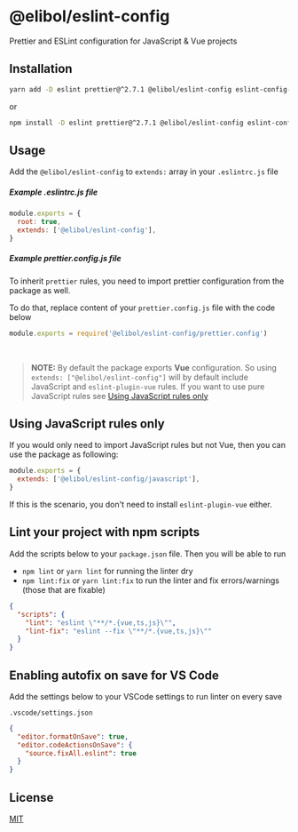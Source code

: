 # @elibol/eslint-config

Prettier and ESLint configuration for JavaScript &amp; Vue projects

## Installation

```bash
yarn add -D eslint prettier@^2.7.1 @elibol/eslint-config eslint-config-prettier eslint-plugin-prettier eslint-plugin-vue
```
or
```bash
npm install -D eslint prettier@^2.7.1 @elibol/eslint-config eslint-config-prettier eslint-plugin-prettier eslint-plugin-vue
```

## Usage

Add the `@elibol/eslint-config` to `extends:` array in your `.eslintrc.js` file

##### Example .eslintrc.js file

```js
module.exports = {
  root: true,
  extends: ['@elibol/eslint-config'],
}
```

##### Example prettier.config.js file
To inherit `prettier` rules, you need to import prettier configuration from the package as well.

To do that, replace content of your `prettier.config.js` file with the code below
```js
module.exports = require('@elibol/eslint-config/prettier.config')
```

<br />

> **NOTE:** By default the package exports **Vue** configuration. So using `extends: ["@elibol/eslint-config"]` will by default include JavaScript and `eslint-plugin-vue` rules. If you want to use pure JavaScript rules see [Using JavaScript rules only](#javascript-rules-only)

## Using JavaScript rules only
If you would only need to import JavaScript rules but not Vue, then you can use the package as following:
```js
module.exports = {
  extends: ['@elibol/eslint-config/javascript'],
}
```

If this is the scenario, you don't need to install `eslint-plugin-vue` either.

## Lint your project with npm scripts

Add the scripts below to your `package.json` file. Then you will be able to run
- `npm lint` or `yarn lint` for running the linter dry
- `npm lint:fix` or `yarn lint:fix` to run the linter and fix errors/warnings (those that are fixable)

```json
{
  "scripts": {
    "lint": "eslint \"**/*.{vue,ts,js}\"",
    "lint-fix": "eslint --fix \"**/*.{vue,ts,js}\""
  }
}
```

## Enabling autofix on save for VS Code

Add the settings below to your VSCode settings to run linter on every save

`.vscode/settings.json`

```json
{
  "editor.formatOnSave": true,
  "editor.codeActionsOnSave": {
    "source.fixAll.eslint": true
  }
}
```


## License

[MIT](http://opensource.org/licenses/MIT)